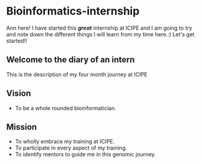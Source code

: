 # Bioinformatics-internship  
Ann here! I have started this ***great*** internship at ICIPE and I am going to try and note down the different things I will learn from my time here.:) Let's get started!!  

## **Welcome to the diary of an intern**  
This is the description of my four month journey at ICIPE  
## **Vision**  
* To be a whole rounded bioinformatician.  
## **Mission**  
* To wholly embrace my training at ICIPE.  
* To participate in every aspect of my training.  
* To identify mentors to guide me in this genomic journey.  
